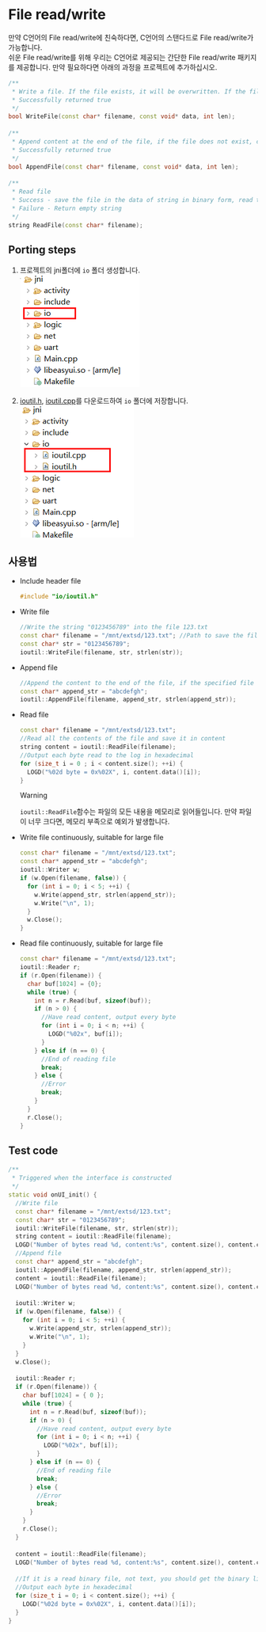 # File read/write
만약 C언어의 File read/write에 친숙하다면, C언어의 스탠다드로 File read/write가 가능합니다.  
쉬운 File read/write를 위해 우리는 C언어로 제공되는 간단한 File read/write 패키지를 제공합니다. 만약 필요하다면 아래의 과정을 프로젝트에 추가하십시오.
```c++
/**
 * Write a file. If the file exists, it will be overwritten. If the file does not exist, create a new file and write the content
 * Successfully returned true
 */
bool WriteFile(const char* filename, const void* data, int len);

/**
 * Append content at the end of the file, if the file does not exist, create a new file first, and then write the content
 * Successfully returned true
 */
bool AppendFile(const char* filename, const void* data, int len);

/**
 * Read file
 * Success - save the file in the data of string in binary form, read the binary content with string.data()
 * Failure - Return empty string
 */
string ReadFile(const char* filename);
```

## Porting steps 
1. 프로젝트의 jni폴더에 `io` 폴더 생성합니다.  
   ![](assets/create_io_folder.png)

2. [ioutil.h](https://developer.flywizos.com/src/io/ioutil.h), [ioutil.cpp](https://developer.flywizos.com/src/io/ioutil.cpp)를 다운로드하여 `io` 폴더에 저장합니다.   
   ![](assets/ioutil.png)  

## 사용법
* Include header file
  ```c++
  #include "io/ioutil.h"
  ```
* Write file
  ```c++
  //Write the string "0123456789" into the file 123.txt
  const char* filename = "/mnt/extsd/123.txt"; //Path to save the file
  const char* str = "0123456789";
  ioutil::WriteFile(filename, str, strlen(str));
  ```

* Append file
  ```c++
  //Append the content to the end of the file, if the specified file does not exist, create a new file.
  const char* append_str = "abcdefgh";
  ioutil::AppendFile(filename, append_str, strlen(append_str));
  ```
  
* Read file
  ```c++
  const char* filename = "/mnt/extsd/123.txt";
  //Read all the contents of the file and save it in content
  string content = ioutil::ReadFile(filename);
  //Output each byte read to the log in hexadecimal
  for (size_t i = 0 ; i < content.size(); ++i) {
    LOGD("%02d byte = 0x%02X", i, content.data()[i]);
  }
  ```
  > [!Warning]
  > `ioutil::ReadFile`함수는 파일의 모든 내용을 메모리로 읽어들입니다. 만약 파일이 너무 크다면, 메모리 부족으로 예외가 발생합니다.

* Write file continuously, suitable for large file
  ```c++
  const char* filename = "/mnt/extsd/123.txt";
  const char* append_str = "abcdefgh";
  ioutil::Writer w;
  if (w.Open(filename, false)) {
    for (int i = 0; i < 5; ++i) {
      w.Write(append_str, strlen(append_str));
      w.Write("\n", 1);
    }
    w.Close();
  }
  ```

* Read file continuously, suitable for large file
  ```c++
  const char* filename = "/mnt/extsd/123.txt";
  ioutil::Reader r;
  if (r.Open(filename)) {
    char buf[1024] = {0};
    while (true) {
      int n = r.Read(buf, sizeof(buf));
      if (n > 0) {
        //Have read content, output every byte
        for (int i = 0; i < n; ++i) {
          LOGD("%02x", buf[i]);
        }
      } else if (n == 0) {
        //End of reading file
        break;
      } else {
        //Error
        break;
      }
    }
    r.Close();
  }
  ```

## Test code  
```c++
/**
 * Triggered when the interface is constructed
 */
static void onUI_init() {
  //Write file
  const char* filename = "/mnt/extsd/123.txt";
  const char* str = "0123456789";
  ioutil::WriteFile(filename, str, strlen(str));
  string content = ioutil::ReadFile(filename);
  LOGD("Number of bytes read %d, content:%s", content.size(), content.c_str());
  //Append file
  const char* append_str = "abcdefgh";
  ioutil::AppendFile(filename, append_str, strlen(append_str));
  content = ioutil::ReadFile(filename);
  LOGD("Number of bytes read %d, content:%s", content.size(), content.c_str());

  ioutil::Writer w;
  if (w.Open(filename, false)) {
    for (int i = 0; i < 5; ++i) {
      w.Write(append_str, strlen(append_str));
      w.Write("\n", 1);
    }
  }
  w.Close();

  ioutil::Reader r;
  if (r.Open(filename)) {
    char buf[1024] = { 0 };
    while (true) {
      int n = r.Read(buf, sizeof(buf));
      if (n > 0) {
        //Have read content, output every byte
        for (int i = 0; i < n; ++i) {
          LOGD("%02x", buf[i]);
        }
      } else if (n == 0) {
        //End of reading file
        break;
      } else {
        //Error
        break;
      }
    }
    r.Close();
  }

  content = ioutil::ReadFile(filename);
  LOGD("Number of bytes read %d, content:%s", content.size(), content.c_str());

  //If it is a read binary file, not text, you should get the binary like this
  //Output each byte in hexadecimal
  for (size_t i = 0; i < content.size(); ++i) {
    LOGD("%02d byte = 0x%02X", i, content.data()[i]);
  }
}
```